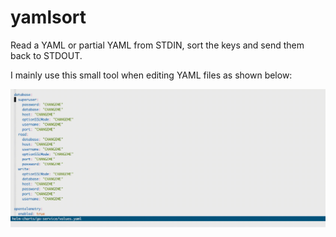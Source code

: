 # yamlsort

Read a YAML or partial YAML from STDIN, sort the keys and send them back to STDOUT.

I mainly use this small tool when editing YAML files as shown below:

![yaml sort demo](./yamlsort.gif)
